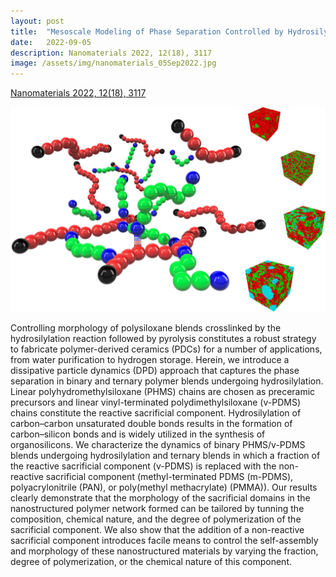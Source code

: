 ```yaml
---
layout: post
title:  "Mesoscale Modeling of Phase Separation Controlled by Hydrosilylation in Polyhydromethylsiloxane (PHMS)-Containing Blends"
date:   2022-09-05
description: Nanomaterials 2022, 12(18), 3117
image: /assets/img/nanomaterials_05Sep2022.jpg
---
```


[Nanomaterials 2022, 12(18), 3117](https://www.mdpi.com/2079-4991/12/18/3117)

[![Nanomaterials](/assets/img/nanomaterials_05Sep2022.jpg)](https://www.mdpi.com/2079-4991/12/18/3117)

<p class="intro"><span class="dropcap">C</span>ontrolling morphology of polysiloxane blends crosslinked by the hydrosilylation reaction followed by pyrolysis constitutes a robust strategy to fabricate polymer-derived ceramics (PDCs) for a number of applications, from water purification to hydrogen storage. Herein, we introduce a dissipative particle dynamics (DPD) approach that captures the phase separation in binary and ternary polymer blends undergoing hydrosilylation. Linear polyhydromethylsiloxane (PHMS) chains are chosen as preceramic precursors and linear vinyl-terminated polydimethylsiloxane (v-PDMS) chains constitute the reactive sacrificial component. Hydrosilylation of carbon–carbon unsaturated double bonds results in the formation of carbon–silicon bonds and is widely utilized in the synthesis of organosilicons. We characterize the dynamics of binary PHMS/v-PDMS blends undergoing hydrosilylation and ternary blends in which a fraction of the reactive sacrificial component (v-PDMS) is replaced with the non-reactive sacrificial component (methyl-terminated PDMS (m-PDMS), polyacrylonitrile (PAN), or poly(methyl methacrylate) (PMMA)). Our results clearly demonstrate that the morphology of the sacrificial domains in the nanostructured polymer network formed can be tailored by tunning the composition, chemical nature, and the degree of polymerization of the sacrificial component. We also show that the addition of a non-reactive sacrificial component introduces facile means to control the self-assembly and morphology of these nanostructured materials by varying the fraction, degree of polymerization, or the chemical nature of this component.
